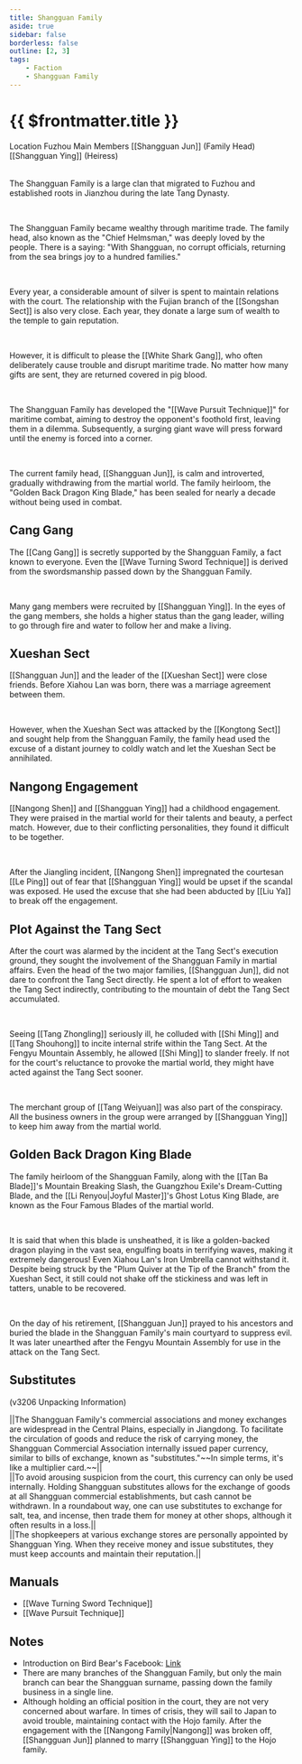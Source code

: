 ```yaml
---
title: Shangguan Family
aside: true
sidebar: false
borderless: false
outline: [2, 3]
tags:
    - Faction
    - Shangguan Family
---
```


# {{ $frontmatter.title }}

<InfoList position="right">
	<Info title="Faction Information" :open=true>
		<table>
			<ChTr>
				<ChTd isTitle=true>
					Location
				</ChTd>
				<ChTd>
					Fuzhou
				</ChTd>
			</ChTr>
			<ChTr>
				<ChTd isTitle=true position='center'>
					Main Members
				</ChTd>
			</ChTr>
			<ChTr>
                <ChTd position='center'>
                    [[Shangguan Jun]] (Family Head)
                </ChTd>
            </ChTr>
            <ChTr>
                <ChTd position='center'>
                    [[Shangguan Ying]] (Heiress)
                </ChTd>
            </ChTr>
		</table>
	</Info>
</InfoList>

The Shangguan Family is a large clan that migrated to Fuzhou and established roots in Jianzhou during the late Tang Dynasty.

<br>

The Shangguan Family became wealthy through maritime trade. The family head, also known as the "Chief Helmsman," was deeply loved by the people. There is a saying: "With Shangguan, no corrupt officials, returning from the sea brings joy to a hundred families."

<br>

Every year, a considerable amount of silver is spent to maintain relations with the court. The relationship with the Fujian branch of the [[Songshan Sect]] is also very close. Each year, they donate a large sum of wealth to the temple to gain reputation.

<br>

However, it is difficult to please the [[White Shark Gang]], who often deliberately cause trouble and disrupt maritime trade. No matter how many gifts are sent, they are returned covered in pig blood.

<br>

The Shangguan Family has developed the "[[Wave Pursuit Technique]]" for maritime combat, aiming to destroy the opponent's foothold first, leaving them in a dilemma. Subsequently, a surging giant wave will press forward until the enemy is forced into a corner.

<br>

The current family head, [[Shangguan Jun]], is calm and introverted, gradually withdrawing from the martial world. The family heirloom, the "Golden Back Dragon King Blade," has been sealed for nearly a decade without being used in combat.
<br clear="all">

## Cang Gang

The [[Cang Gang]] is secretly supported by the Shangguan Family, a fact known to everyone. Even the [[Wave Turning Sword Technique]] is derived from the swordsmanship passed down by the Shangguan Family.

<br>

Many gang members were recruited by [[Shangguan Ying]]. In the eyes of the gang members, she holds a higher status than the gang leader, willing to go through fire and water to follow her and make a living.

## Xueshan Sect

[[Shangguan Jun]] and the leader of the [[Xueshan Sect]] were close friends. Before Xiahou Lan was born, there was a marriage agreement between them.

<br>

However, when the Xueshan Sect was attacked by the [[Kongtong Sect]] and sought help from the Shangguan Family, the family head used the excuse of a distant journey to coldly watch and let the Xueshan Sect be annihilated.

## Nangong Engagement

[[Nangong Shen]] and [[Shangguan Ying]] had a childhood engagement. They were praised in the martial world for their talents and beauty, a perfect match. However, due to their conflicting personalities, they found it difficult to be together.

<br>

After the Jiangling incident, [[Nangong Shen]] impregnated the courtesan [[Le Ping]] out of fear that [[Shangguan Ying]] would be upset if the scandal was exposed. He used the excuse that she had been abducted by [[Liu Ya]] to break off the engagement.

## Plot Against the Tang Sect

After the court was alarmed by the incident at the Tang Sect's execution ground, they sought the involvement of the Shangguan Family in martial affairs. Even the head of the two major families, [[Shangguan Jun]], did not dare to confront the Tang Sect directly. He spent a lot of effort to weaken the Tang Sect indirectly, contributing to the mountain of debt the Tang Sect accumulated.

<br>

Seeing [[Tang Zhongling]] seriously ill, he colluded with [[Shi Ming]] and [[Tang Shouhong]] to incite internal strife within the Tang Sect. At the Fengyu Mountain Assembly, he allowed [[Shi Ming]] to slander freely. If not for the court's reluctance to provoke the martial world, they might have acted against the Tang Sect sooner.

<br>

The merchant group of [[Tang Weiyuan]] was also part of the conspiracy. All the business owners in the group were arranged by [[Shangguan Ying]] to keep him away from the martial world.

## Golden Back Dragon King Blade

The family heirloom of the Shangguan Family, along with the [[Tan Ba Blade]]'s Mountain Breaking Slash, the Guangzhou Exile's Dream-Cutting Blade, and the [[Li Renyou|Joyful Master]]'s Ghost Lotus King Blade, are known as the Four Famous Blades of the martial world.

<br>

It is said that when this blade is unsheathed, it is like a golden-backed dragon playing in the vast sea, engulfing boats in terrifying waves, making it extremely dangerous! Even Xiahou Lan's Iron Umbrella cannot withstand it. Despite being struck by the "Plum Quiver at the Tip of the Branch" from the Xueshan Sect, it still could not shake off the stickiness and was left in tatters, unable to be recovered.

<br>

On the day of his retirement, [[Shangguan Jun]] prayed to his ancestors and buried the blade in the Shangguan Family's main courtyard to suppress evil. It was later unearthed after the Fengyu Mountain Assembly for use in the attack on the Tang Sect.

## Substitutes

(v3206 Unpacking Information)

<MarkdownWrapper>
||The Shangguan Family's commercial associations and money exchanges are widespread in the Central Plains, especially in Jiangdong. To facilitate the circulation of goods and reduce the risk of carrying money, the Shangguan Commercial Association internally issued paper currency, similar to bills of exchange, known as "substitutes."~~In simple terms, it's like a multiplier card.~~||
</MarkdownWrapper>

<br>

<MarkdownWrapper>
||To avoid arousing suspicion from the court, this currency can only be used internally. Holding Shangguan substitutes allows for the exchange of goods at all Shangguan commercial establishments, but cash cannot be withdrawn. In a roundabout way, one can use substitutes to exchange for salt, tea, and incense, then trade them for money at other shops, although it often results in a loss.||
</MarkdownWrapper>

<br>

<MarkdownWrapper>
||The shopkeepers at various exchange stores are personally appointed by Shangguan Ying. When they receive money and issue substitutes, they must keep accounts and maintain their reputation.||
</MarkdownWrapper>

## Manuals

- [[Wave Turning Sword Technique]]
- [[Wave Pursuit Technique]]

## Notes

- Introduction on Bird Bear's Facebook: [Link](https://www.facebook.com/photo/?fbid=294712563082126&set=pcb.294712606415455)
- There are many branches of the Shangguan Family, but only the main branch can bear the Shangguan surname, passing down the family business in a single line.
- Although holding an official position in the court, they are not very concerned about warfare. In times of crisis, they will sail to Japan to avoid trouble, maintaining contact with the Hojo family. After the engagement with the [[Nangong Family|Nangong]] was broken off, [[Shangguan Jun]] planned to marry [[Shangguan Ying]] to the Hojo family.
